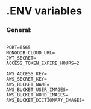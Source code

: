 # .ENV variables

### General:

<pre>
<code>
PORT=6565
MONGODB_CLOUD_URL=
JWT_SECRET=
ACCESS_TOKEN_EXPIRE_HOURS=2

AWS_ACCESS_KEY=
AWS_SECRET_KEY=
AWS_BUCKET_NAME=
AWS_BUCKET_USER_IMAGES=
AWS_BUCKET_WORD_IMAGES=
AWS_BUCKET_DICTIONARY_IMAGES=
</code>
</pre>
